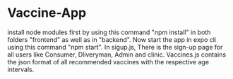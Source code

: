 # Vaccine-App
install node modules first by using this command "npm install" in both folders "frontend" as well as in "backend".
Now start the app in expo cli using this command "npm start".
In sigup.js, There is the sign-up page for all users like Consumer, Dliveryman, Admin and clinic.
Vaccines.js contains the json format of all recommended vaccines with the respective age intervals. 
